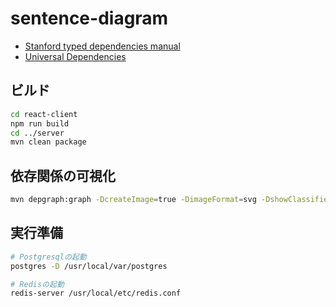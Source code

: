 # sentence-diagram

- [Stanford typed dependencies manual](https://nlp.stanford.edu/software/dependencies_manual.pdf)
- [Universal Dependencies](https://universaldependencies.org/u/dep/all.html)

## ビルド

```bash
cd react-client
npm run build
cd ../server
mvn clean package
```

## 依存関係の可視化

```bash
mvn depgraph:graph -DcreateImage=true -DimageFormat=svg -DshowClassifiers=true -DshowConflicts=true -DshowDuplicates=true -DshowGroupIds=true -DshowOptional=true -DshowVersions=true
```

## 実行準備

```bash
# Postgresqlの起動
postgres -D /usr/local/var/postgres

# Redisの起動
redis-server /usr/local/etc/redis.conf
```
